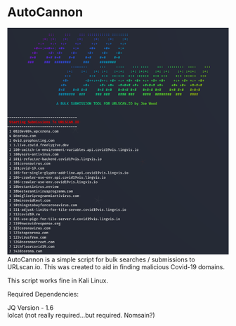 # AutoCannon
![Alt text](https://github.com/Insolent-M1nx/AutoCannon/blob/master/autocannon.PNG?raw=true "AUTOCANNON")
AutoCannon is a simple script for bulk searches / submissions to URLscan.io.  This was created to aid in finding malicious Covid-19 domains.

This script works fine in Kali Linux. 

Required Dependencies:

JQ Version - 1.6  
lolcat (not really required...but required. Nomsain?)
